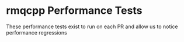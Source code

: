 # rmqcpp Performance Tests

These performance tests exist to run on each PR and allow us to notice performance regressions